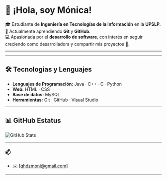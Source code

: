 
# 👋 ¡Hola, soy Mónica!

🎓 Estudiante de **Ingeniería en Tecnologías de la Información** en la **UPSLP**.  
🌱 Actualmente aprendiendo **Git** y **GitHub**.  
💻 Apasionada por el **desarrollo de software**, con interés en seguir creciendo como desarrolladora y compartir mis proyectos 🚀.  

---

---

## 🛠️ Tecnologias y Lenguajes
- **Lenguajes de Programación:** Java · C++ · C · Python  
- **Web:** HTML · CSS  
- **Base de datos:** MySQL  
- **Herramientas:** Git · GitHub · Visual Studio

---

## 📊 GitHub Estatus
![GitHub Stats](https://github-readme-stats.vercel.app/api?username=m-ony&show_icons=true&theme=radical)

---

### 📫 
- ✉️ [qhdzmoni@gmail.com]  

---
